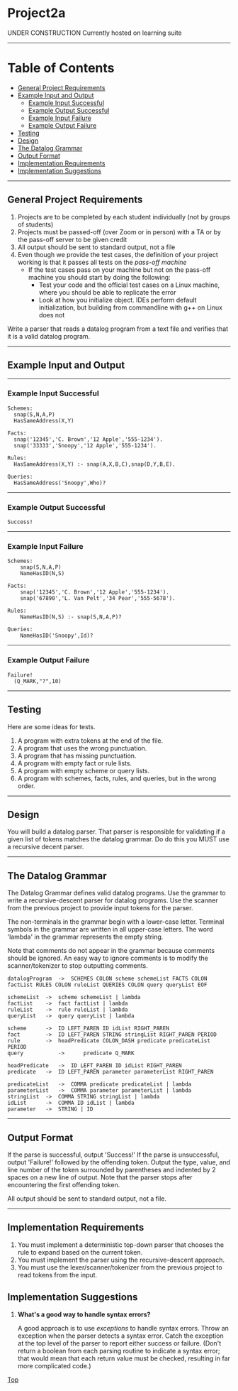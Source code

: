 # Project2a

UNDER CONSTRUCTION Currently hosted on learning suite

---
# Table of Contents
- [General Project Requirements](#General-Project-Requirements)
- [Example Input and Output](#Example-Input-and-Output)
	- [Example Input Successful](#Example-Input-Successful)
	- [Example Output Successful](#Example-Output-Successful)
	- [Example Input Failure](#Example-Input-Failure)
	- [Example Output Failure](#Example-Output-Failure)
- [Testing](#Testing)
- [Design](#Design)
- [The Datalog Grammar](#The-Datalog-Grammar)
- [Output Format](#Output-Format)
- [Implementation Requirements](#Implementation-Requirements)
- [Implementation Suggestions](#Implementation-Suggestions)

---
## General Project Requirements

1.  Projects are to be completed by each student individually (not by groups of students)
2.  Projects must be passed-off (over Zoom or in person) with a TA or by the pass-off server to be given credit
3.  All output should be sent to standard output, not a file
4.  Even though we provide the test cases, the definition of your project working is that it passes all tests on the _pass-off machine_
    -   If the test cases pass on your machine but not on the pass-off machine you should start by doing the following:
        -   Test your code and the official test cases on a Linux machine, where you should be able to replicate the error
        -   Look at how you initialize object. IDEs perform default initialization, but building from commandline with g++ on Linux does not

Write a parser that reads a datalog program from a text file and verifies that it is a valid datalog program.

---
## Example Input and Output
---
### Example Input Successful

~~~
Schemes:
  snap(S,N,A,P)
  HasSameAddress(X,Y)

Facts:
  snap('12345','C. Brown','12 Apple','555-1234').
  snap('33333','Snoopy','12 Apple','555-1234').

Rules:
  HasSameAddress(X,Y) :- snap(A,X,B,C),snap(D,Y,B,E).

Queries:
  HasSameAddress('Snoopy',Who)?
~~~

---
### Example Output Successful

~~~
Success!
~~~

---
### Example Input Failure

~~~
Schemes:
    snap(S,N,A,P) 
    NameHasID(N,S)
 
Facts:
    snap('12345','C. Brown','12 Apple','555-1234').
    snap('67890','L. Van Pelt','34 Pear','555-5678').
 
Rules:
    NameHasID(N,S) :- snap(S,N,A,P)?
 
Queries:
    NameHasID('Snoopy',Id)?
~~~

---
### Example Output Failure

~~~
Failure!
  (Q_MARK,"?",10)
~~~

---
## Testing

Here are some ideas for tests.

1.  A program with extra tokens at the end of the file.
2.  A program that uses the wrong punctuation.
3.  A program that has missing punctuation.
4.  A program with empty fact or rule lists.
5.  A program with empty scheme or query lists.
6.  A program with schemes, facts, rules, and queries, but in the wrong order.

---
## Design

You will build a datalog parser. That parser is responsible for validating if a given list of tokens matches the datalog grammar. Do do this you MUST use a recursive decent parser.

---
## The Datalog Grammar

The Datalog Grammar defines valid datalog programs. Use the grammar to write a recursive-descent parser for datalog programs. Use the scanner from the previous project to provide input tokens for the parser.

The non-terminals in the grammar begin with a lower-case letter. Terminal symbols in the grammar are written in all upper-case letters. The word 'lambda' in the grammar represents the empty string.

Note that comments do not appear in the grammar because comments should be ignored. An easy way to ignore comments is to modify the scanner/tokenizer to stop outputting comments.
~~~
datalogProgram	->	SCHEMES COLON scheme schemeList FACTS COLON factList RULES COLON ruleList QUERIES COLON query queryList EOF

schemeList	->	scheme schemeList | lambda
factList	->	fact factList | lambda
ruleList	->	rule ruleList | lambda
queryList	->	query queryList | lambda

scheme   	-> 	ID LEFT_PAREN ID idList RIGHT_PAREN
fact    	->	ID LEFT_PAREN STRING stringList RIGHT_PAREN PERIOD
rule    	->	headPredicate COLON_DASH predicate predicateList PERIOD
query	        ->      predicate Q_MARK

headPredicate	->	ID LEFT_PAREN ID idList RIGHT_PAREN
predicate	->	ID LEFT_PAREN parameter parameterList RIGHT_PAREN
	
predicateList	->	COMMA predicate predicateList | lambda
parameterList	-> 	COMMA parameter parameterList | lambda
stringList	-> 	COMMA STRING stringList | lambda
idList  	-> 	COMMA ID idList | lambda
parameter	->	STRING | ID
~~~

---
## Output Format

If the parse is successful, output 'Success!' If the parse is unsuccessful, output 'Failure!' followed by the offending token. Output the type, value, and line number of the token surrounded by parentheses and indented by 2 spaces on a new line of output. Note that the parser stops after encountering the first offending token.

All output should be sent to standard output, not a file.

---
## Implementation Requirements

1.  You must implement a deterministic top-down parser that chooses the rule to expand based on the current token.
2.  You must implement the parser using the recursive-descent approach.
3.  You must use the lexer/scanner/tokenizer from the previous project to read tokens from the input.

## Implementation Suggestions

1.  **What's a good way to handle syntax errors?**
    
    A good approach is to use _exceptions_ to handle syntax errors. Throw an exception when the parser detects a syntax error. Catch the exception at the top level of the parser to report either success or failure. (Don't return a boolean from each parsing routine to indicate a syntax error; that would mean that each return value must be checked, resulting in far more complicated code.)

[Top](#Project2a)